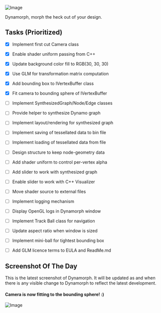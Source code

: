 ![Image](https://raw.github.com/ikeough/Dynamo/master/doc/distrib/Images/dynamo_logo_dark.png) 

Dynamorph, morph the heck out of your design.

## Tasks (Prioritized) ##

- [x] Implement first cut Camera class
- [x] Enable shader uniform passing from C++
- [x] Update background color fill to RGB(30, 30, 30)
- [x] Use GLM for transformation matrix computation
- [x] Add bounding box to IVertexBuffer class
- [x] Fit camera to bounding sphere of IVertexBuffer
- [ ] Implement SynthesizedGraph/Node/Edge classes
- [ ] Provide helper to synthesize Dynamo graph 
- [ ] Implement layout/rendering for synthesized graph
- [ ] Implement saving of tessellated data to bin file
- [ ] Implement loading of tessellated data from file
- [ ] Design structure to keep node-geometry data
- [ ] Add shader uniform to control per-vertex alpha
- [ ] Add slider to work with synthesized graph
- [ ] Enable slider to work with C++ Visualizer

- [ ] Move shader source to external files
- [ ] Implement logging mechanism
- [ ] Display OpenGL logs in Dynamorph window
- [ ] Implement Track Ball class for navigation
- [ ] Update aspect ratio when window is sized
- [ ] Implement mini-ball for tightest bounding box
- [ ] Add GLM licence terms to EULA and ReadMe.md

## Screenshot Of The Day ##
This is the latest screenshot of Dynamorph. It will be updated as and when there is any visible change to Dynamorph to reflect the latest development.

#### Camera is now fitting to the bounding sphere! :) ####
![Image](https://raw.githubusercontent.com/Benglin/Dynamo/Recharge_Ben/src/Extensions/Dynamorph/dynamorph-screen.png)
